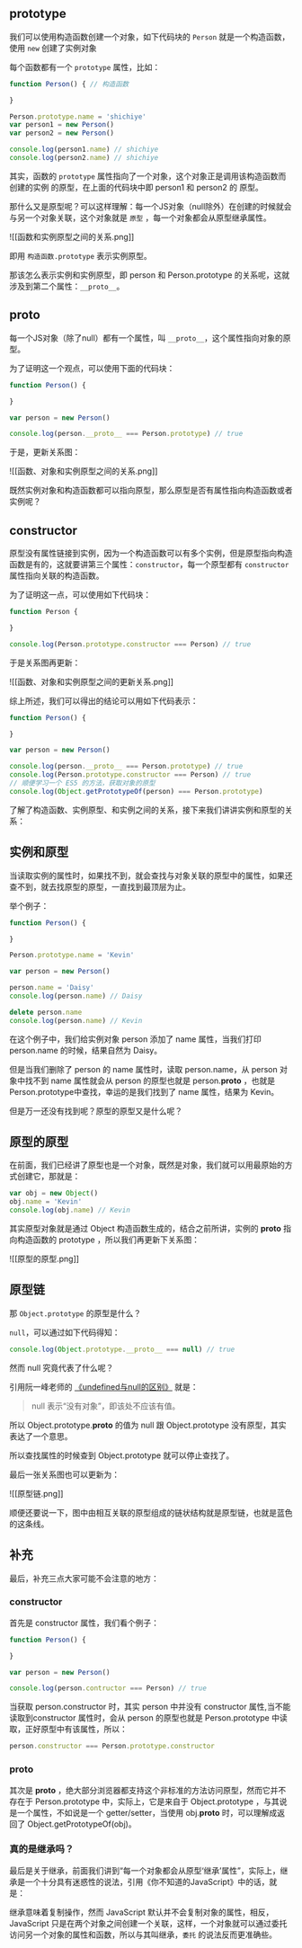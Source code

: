 ## prototype

我们可以使用构造函数创建一个对象，如下代码块的 `Person` 就是一个构造函数，使用 `new`  创建了实例对象

每个函数都有一个 `prototype` 属性，比如：

```js
function Person() { // 构造函数

}

Person.prototype.name = 'shichiye'
var person1 = new Person()
var person2 = new Person()

console.log(person1.name) // shichiye
console.log(person2.name) // shichiye
```

其实，函数的 `prototype` 属性指向了一个对象，这个对象正是调用该构造函数而 创建的实例 的原型，在上面的代码块中即 person1 和 person2 的 原型。

那什么又是原型呢？可以这样理解：每一个JS对象（null除外）在创建的时候就会与另一个对象关联，这个对象就是 `原型` ，每一个对象都会从原型继承属性。

![[函数和实例原型之间的关系.png]]

即用 `构造函数.prototype` 表示实例原型。

那该怎么表示实例和实例原型，即 person 和 Person.prototype 的关系呢，这就涉及到第二个属性：`__proto__`。

## __proto__

每一个JS对象（除了null）都有一个属性，叫 `__proto__`，这个属性指向对象的原型。

为了证明这一个观点，可以使用下面的代码块：

```js
function Person() {

}

var person = new Person()

console.log(person.__proto__ === Person.prototype) // true
```

于是，更新关系图：

![[函数、对象和实例原型之间的关系.png]]

既然实例对象和构造函数都可以指向原型，那么原型是否有属性指向构造函数或者实例呢？

## constructor

原型没有属性链接到实例，因为一个构造函数可以有多个实例，但是原型指向构造函数是有的，这就要讲第三个属性：`constructor`，每一个原型都有 `constructor`属性指向关联的构造函数。

为了证明这一点，可以使用如下代码块：

```js
function Person {

}

console.log(Person.prototype.constructor === Person) // true
```

于是关系图再更新：

![[函数、对象和实例原型之间的更新关系.png]]

综上所述，我们可以得出的结论可以用如下代码表示：

```js
function Person() {

}

var person = new Person()

console.log(person.__proto__ === Person.prototype) // true
console.log(Person.prototype.constructor === Person) // true
// 顺便学习一个 ES5 的方法，获取对象的原型
console.log(Object.getPrototypeOf(person) === Person.prototype)
```

了解了构造函数、实例原型、和实例之间的关系，接下来我们讲讲实例和原型的关系：

## 实例和原型

当读取实例的属性时，如果找不到，就会查找与对象关联的原型中的属性，如果还查不到，就去找原型的原型，一直找到最顶层为止。

举个例子：

```js
function Person() {

}

Person.prototype.name = 'Kevin'

var person = new Person()

person.name = 'Daisy'
console.log(person.name) // Daisy

delete person.name
console.log(person.name) // Kevin
```

在这个例子中，我们给实例对象 person 添加了 name 属性，当我们打印 person.name 的时候，结果自然为 Daisy。

但是当我们删除了 person 的 name 属性时，读取 person.name，从 person 对象中找不到 name 属性就会从 person 的原型也就是 person.__proto__ ，也就是 Person.prototype中查找，幸运的是我们找到了 name 属性，结果为 Kevin。

但是万一还没有找到呢？原型的原型又是什么呢？

## 原型的原型

在前面，我们已经讲了原型也是一个对象，既然是对象，我们就可以用最原始的方式创建它，那就是：

```js
var obj = new Object()
obj.name = 'Kevin'
console.log(obj.name) // Kevin
```

其实原型对象就是通过 Object 构造函数生成的，结合之前所讲，实例的 __proto__ 指向构造函数的 prototype ，所以我们再更新下关系图：

![[原型的原型.png]]

## 原型链

那 `Object.prototype` 的原型是什么？

`null`，可以通过如下代码得知：

```js
console.log(Object.prototype.__proto__ === null) // true
```

然而 null 究竟代表了什么呢？

引用阮一峰老师的 [《undefined与null的区别》](http://www.ruanyifeng.com/blog/2014/03/undefined-vs-null.html) 就是：

> null 表示“没有对象”，即该处不应该有值。

所以 Object.prototype.__proto__ 的值为 null 跟 Object.prototype 没有原型，其实表达了一个意思。

所以查找属性的时候查到 Object.prototype 就可以停止查找了。

最后一张关系图也可以更新为：

![[原型链.png]]

顺便还要说一下，图中由相互关联的原型组成的链状结构就是原型链，也就是蓝色的这条线。

## 补充

最后，补充三点大家可能不会注意的地方：

### constructor

首先是 constructor 属性，我们看个例子：

```js
function Person() {

}

var person = new Person()

console.log(person.contructor === Person) // true
```

当获取 person.constructor 时，其实 person 中并没有 constructor 属性,当不能读取到constructor 属性时，会从 person 的原型也就是 Person.prototype 中读取，正好原型中有该属性，所以：

```js
person.constructor === Person.prototype.constructor
```

### __proto__

其次是 __proto__ ，绝大部分浏览器都支持这个非标准的方法访问原型，然而它并不存在于 Person.prototype 中，实际上，它是来自于 Object.prototype ，与其说是一个属性，不如说是一个 getter/setter，当使用 obj.__proto__ 时，可以理解成返回了 Object.getPrototypeOf(obj)。

### 真的是继承吗？

最后是关于继承，前面我们讲到“每一个对象都会从原型‘继承’属性”，实际上，继承是一个十分具有迷惑性的说法，引用《你不知道的JavaScript》中的话，就是：

继承意味着复制操作，然而 JavaScript 默认并不会复制对象的属性，相反，JavaScript 只是在两个对象之间创建一个关联，这样，一个对象就可以通过委托访问另一个对象的属性和函数，所以与其叫继承，`委托` 的说法反而更准确些。